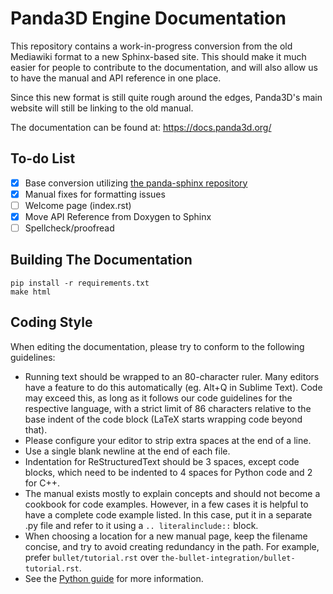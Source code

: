 # Panda3D Engine Documentation

This repository contains a work-in-progress conversion from the old Mediawiki format to a new Sphinx-based site. This should make it much easier for people to contribute to the documentation, and will also allow us to have the manual and API reference in one place.

Since this new format is still quite rough around the edges, Panda3D's main website will still be linking to the old manual.

The documentation can be found at: https://docs.panda3d.org/

## To-do List
- [x] Base conversion utilizing [the panda-sphinx repository](https://github.com/Moguri/panda-sphinx)
- [x] Manual fixes for formatting issues
- [ ] Welcome page (index.rst)
- [x] Move API Reference from Doxygen to Sphinx
- [ ] Spellcheck/proofread

## Building The Documentation
```
pip install -r requirements.txt
make html
```

## Coding Style

When editing the documentation, please try to conform to the following
guidelines:

* Running text should be wrapped to an 80-character ruler. Many editors have
  a feature to do this automatically (eg. Alt+Q in Sublime Text).
  Code may exceed this, as long as it follows our code guidelines for the
  respective language, with a strict limit of 86 characters relative to the base
  indent of the code block (LaTeX starts wrapping code beyond that).
* Please configure your editor to strip extra spaces at the end of a line.
* Use a single blank newline at the end of each file.
* Indentation for ReStructuredText should be 3 spaces, except code blocks,
  which need to be indented to 4 spaces for Python code and 2 for C++.
* The manual exists mostly to explain concepts and should not become a cookbook
  for code examples.  However, in a few cases it is helpful to have a complete
  code example listed.  In this case, put it in a separate .py file and refer to
  it using a `.. literalinclude::` block.
* When choosing a location for a new manual page, keep the filename concise, and
  try to avoid creating redundancy in the path. For example, prefer
  `bullet/tutorial.rst` over `the-bullet-integration/bullet-tutorial.rst`.
* See the [Python guide](https://devguide.python.org/documenting/#style-guide)
  for more information.
